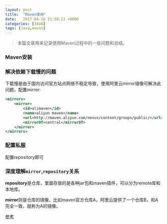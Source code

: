 ```yaml
---
layout: post
title:  "Maven使用"
date:   2017-04-18 21:50:23 +0800
categories: [JAVA]
tags: [java,maven]
---
```


>本篇文章用来记录使用Maven过程中的一些问题和总结。

### Maven安装


### 解决依赖下载慢的问题
下载慢是由于国内访问官方站点网络不稳定导致，使用阿里云mirror镜像可解决此问题，配置mirror:

```xml
<mirrors>
	<mirror>
		<id>alimaven</id>
		<name>aliyun maven</name>
		<url>http://maven.aliyun.com/nexus/content/groups/public/</url>
		<mirrorOf>central</mirrorOf>        
	</mirror>
</mirrors>
```

### 配置私服
配置repository即可

### 深度理解`mirror`,`repository`关系
**repository**是仓库，里面存放的是各种jar包和maven插件，可以分为remote库和本地库。

**mirror**则是仓库的镜像，比如maven官方仓库A，阿里云提供了一个仓库B，和A完全一致，就称为A的镜像。

[参考](https://my.oschina.net/sunchp/blog/100634)

